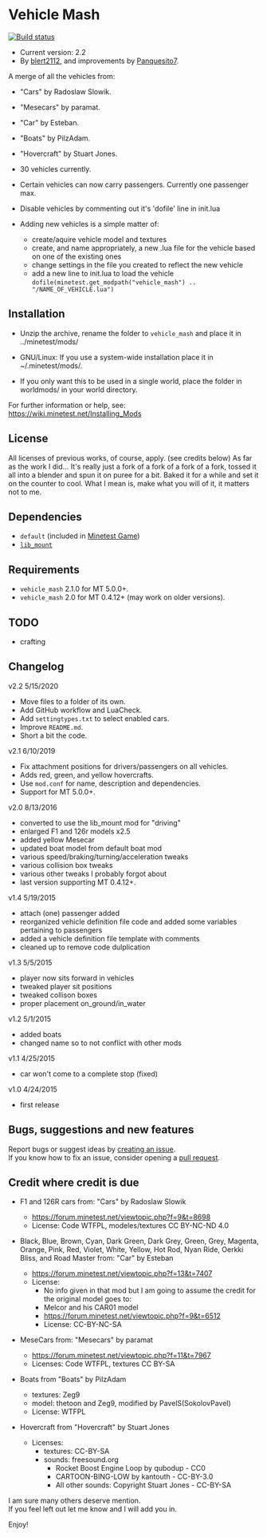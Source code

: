 # Vehicle Mash
[![Build status](https://github.com/Panquesito7/vehicle_mash/workflows/build/badge.svg)](https://github.com/Panquesito7/vehicle_mash/actions)

- Current version: 2.2
- By [blert2112](https://github.com/blert2112), and improvements by [Panquesito7](https://github.com/Panquesito7).

A merge of all the vehicles from:
- "Cars" by Radoslaw Slowik.
- "Mesecars" by paramat.
- "Car" by Esteban.
- "Boats" by PilzAdam.
- "Hovercraft" by Stuart Jones.

- 30 vehicles currently.
- Certain vehicles can now carry passengers. Currently one passenger max.

- Disable vehicles by commenting out it's 'dofile' line in init.lua
- Adding new vehicles is a simple matter of:
	- create/aquire vehicle model and textures
	- create, and name appropriately, a new .lua file for the vehicle based on one of the existing ones
	- change settings in the file you created to reflect the new vehicle
	- add a new line to init.lua to load the vehicle `dofile(minetest.get_modpath("vehicle_mash") .. "/NAME_OF_VEHICLE.lua")`

## Installation
- Unzip the archive, rename the folder to `vehicle_mash` and place it in
../minetest/mods/

- GNU/Linux: If you use a system-wide installation place
it in ~/.minetest/mods/.

- If you only want this to be used in a single world, place
the folder in worldmods/ in your world directory.

For further information or help, see:\
https://wiki.minetest.net/Installing_Mods

## License
All licenses of previous works, of course, apply. (see credits below)
As far as the work I did... It's really just a fork of a fork of a fork of a fork, tossed it all into a blender and spun it on puree for a bit. Baked it for a while and set it on the counter to cool. What I mean is, make what you will of it, it matters not to me.

## Dependencies
- `default` (included in [Minetest Game](https://github.com/minetest/minetest_game))
- [`lib_mount`](https://github.com/Panquesito7/lib_mount)

## Requirements
- `vehicle_mash` 2.1.0 for MT 5.0.0+.
- `vehicle_mash` 2.0 for MT 0.4.12+ (may work on older versions).

## TODO
- crafting

## Changelog

v2.2 5/15/2020

* Move files to a folder of its own.
* Add GitHub workflow and LuaCheck.
* Add `settingtypes.txt` to select enabled cars.
* Improve `README.md`.
* Short a bit the code.

v2.1 6/10/2019

*	 Fix attachment positions for drivers/passengers on all vehicles.
*	 Adds red, green, and yellow hovercrafts.
*	 Use `mod.conf` for name, description and dependencies.
*	 Support for MT 5.0.0+.
	
	
v2.0 8/13/2016

*	 converted to use the lib_mount mod for "driving"
*	 enlarged F1 and 126r models x2.5
*	 added yellow Mesecar
*	 updated boat model from default boat mod
*	 various speed/braking/turning/acceleration tweaks
*	 various collision box tweaks
*	 various other tweaks I probably forgot about
*	 last version supporting MT 0.4.12+.
	
		
v1.4 5/19/2015

*	 attach (one) passenger added
*	 reorganized vehicle definition file code and added some variables pertaining to passengers
*	 added a vehicle definition file template with comments
*	 cleaned up to remove code dulplication
	
	
v1.3 5/5/2015

*	 player now sits forward in vehicles
*	 tweaked player sit positions
*	 tweaked collison boxes
*	 proper placement on_ground/in_water
	
	
v1.2 5/1/2015

*	 added boats
*	 changed name so  to not conflict with other mods
	
	
v1.1 4/25/2015

*	 car won't come to a complete stop (fixed)
	
	
v1.0 4/24/2015

*	first release



## Bugs, suggestions and new features
Report bugs or suggest ideas by [creating an issue](https://github.com/blert2112/vehicle_mash/issues/new).      
If you know how to fix an issue, consider opening a [pull request](https://github.com/blert2112/vehicle_mash/compare).

## Credit where credit is due
- F1 and 126R cars from: "Cars" by Radoslaw Slowik
	- https://forum.minetest.net/viewtopic.php?f=9&t=8698
	- License: Code WTFPL, modeles/textures CC BY-NC-ND 4.0

- Black, Blue, Brown, Cyan, Dark Green, Dark Grey, Green, Grey, Magenta, Orange, Pink, Red, Violet, White, Yellow, Hot Rod, Nyan Ride, Oerkki Bliss, and Road Master from: "Car" by Esteban
	- https://forum.minetest.net/viewtopic.php?f=13&t=7407
	- License:
		- No info given in that mod but I am going to assume the credit for the original model goes to:
		- Melcor and his CAR01 model
		- https://forum.minetest.net/viewtopic.php?f=9&t=6512
		- License: CC-BY-NC-SA

- MeseCars from: "Mesecars" by paramat
	- https://forum.minetest.net/viewtopic.php?f=11&t=7967
	- Licenses: Code WTFPL, textures CC BY-SA

- Boats from "Boats" by PilzAdam
	- textures: Zeg9
	- model: thetoon and Zeg9, modified by PavelS(SokolovPavel)
	- License: WTFPL

- Hovercraft from "Hovercraft" by Stuart Jones
	- Licenses:
		- textures: CC-BY-SA
		- sounds: freesound.org
			- Rocket Boost Engine Loop by qubodup - CC0
			- CARTOON-BING-LOW by kantouth - CC-BY-3.0
			- All other sounds: Copyright Stuart Jones - CC-BY-SA

I am sure many others deserve mention.\
If you feel left out let me know and I will add you in.

Enjoy!
